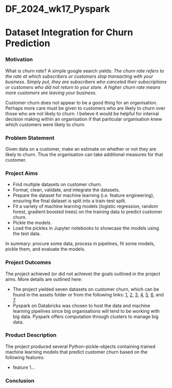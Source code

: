 # DF_2024_wk17_Pyspark
# Dataset Integration for Churn Prediction

### Motivation

What is *churn rate*? A simple google search yields: *The churn rate refers to the rate at which subscribers or customers stop transacting with your business. Simply put, they are subscribers who canceled their subscriptions or customers who did not return to your store. A higher churn rate means more customers are leaving your business.*

Customer churn does not appear to be a good thing for an organisation. Perhaps more care must be given to customers who are likely to churn over those who are not likely to churn. I believe it would be helpful for internal decision making within an organisation if that particular organisation knew which customers were likely to churn.

### Problem Statement

Given data on a customer, make an estimate on whether or not they are likely to churn. Thus the organisation can take additional measures for that customer.

### Project Aims

- Find multiple datasets on customer churn.
- Format, clean, validate, and integrate the datasets.
- Prepare the dataset for machine learning (i.e. feature engineering), ensuring the final dataset is split into a train-test split.
- Fit a variety of machine learning models (logistic regression, random forest, gradient boosted trees) on the training data to predict customer churn.
- Pickle the models.
- Load the pickles in Jupyter notebooks to showcase the models using the test data.

In summary: procure some data, process in pipelines, fit some models, pickle them, and evaluate the models.

### Project Outcomes

The project achieved (or did not achieve) the goals outlined in the project aims. More details are outlined here:

- The project yielded seven datasets on customer churn, which can be found in the assets folder or from the following links: [1](<https://www.kaggle.com/datasets/rangalamahesh/bank-churn>), [2](<https://www.kaggle.com/datasets/radheshyamkollipara/bank-customer-churn>), [3](<https://www.kaggle.com/datasets/gauravtopre/bank-customer-churn-dataset>), [4](<https://www.kaggle.com/datasets/santoshd3/bank-customers>), [5](<https://www.kaggle.com/datasets/shantanudhakadd/bank-customer-churn-prediction>), [6](<https://www.kaggle.com/datasets/shubhammeshram579/bank-customer-churn-prediction>), and [7](<https://www.kaggle.com/datasets/mathchi/churn-for-bank-customers>).
- Pyspark on Databricks was chosen to host the data and machine learning pipelines since big organisations will tend to be working with big data. Pyspark offers computation through clusters to manage big data.

### Product Description

The project produced several Python-pickle-objects containing trained machine learning models that predict customer churn based on the following features:

- feature 1...

### Conclusion



